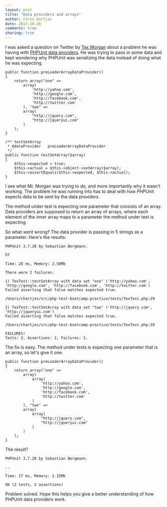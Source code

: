 ```yaml
---
layout: post
title: "Data providers and arrays"
author: Chris Hartjes
date: 2013-10-26
comments: true
sharing: true
---
```

I was asked a question on Twitter by [Tex Morgan](https://twitter.com/tex_morgan) 
about a problem he was having with [PHPUnit data providers](http://phpunit.de/manual/current/en/writing-tests-for-phpunit.html#writing-tests-for-phpunit.data-providers). He was trying to pass in some data and kept wondering
why PHPUnit was serializing the data instead of doing what he was expecting.

~~~
public function preLoaderArrayDataProvider()
{
    return array("one" =>
        array(
            'http://yahoo.com',
            'http://google.com',
            'http://facebook.com',
            'http://twitter.com'
        ), "two" =>
        array(
            "http://jquery.com",
            "http://jqueryui.com"
        )
    );
}

/** testSetArray
 * @dataProvider   preLoaderArrayDataProvider
 */
public function testSetArray($array)
{
    $this->expected = true;
    $this->actual = $this->object->setArray($array);
    $this->assertEquals($this->expected, $this->actual);
}
~~~ 

I see what Mr. Morgan was trying to do, and more importantly why it wasn't
working. The problem he was running into has to deal with how PHPUnit expects
data to be sent by the data providers.

The method under test is expecting one parameter that consists of an array.
Data providers are supposed to return an array of arrays, where each element
of the inner array maps to a parameter the method under test is expecting.

So what went wrong? The data provider is passing in 5 strings as a parameter.
Here's the results:

~~~
PHPUnit 3.7.28 by Sebastian Bergmann.

FF

Time: 28 ms, Memory: 2.50Mb

There were 2 failures:

1) TexTest::testSetArray with data set "one" ('http://yahoo.com', 'http://google.com', 'http://facebook.com', 'http://twitter.com')
Failed asserting that false matches expected true.

/Users/chartjes/src/php-test-bootcamp-practice/tests/TexTest.php:29

2) TexTest::testSetArray with data set "two" ('http://jquery.com', 'http://jqueryui.com')
Failed asserting that false matches expected true.

/Users/chartjes/src/php-test-bootcamp-practice/tests/TexTest.php:29

FAILURES!
Tests: 2, Assertions: 2, Failures: 2.
~~~

The fix is easy. The method under tests is expecting one parameter that is an
array, so let's give it one.

~~~
public function preLoaderArrayDataProvider()
{
    return array("one" =>
        array(
            array(
                'http://yahoo.com',
                'http://google.com',
                'http://facebook.com',
                'http://twitter.com'
            )
        ), "two" =>
        array(
            array(
                "http://jquery.com",
                "http://jqueryui.com"
            )
        )
    );
}
~~~ 

The result?

~~~
PHPUnit 3.7.28 by Sebastian Bergmann.

..

Time: 17 ms, Memory: 2.25Mb

OK (2 tests, 2 assertions)
~~~

Problem solved. Hope this helps you give a better understanding of how
PHPUnit data providers work. 

